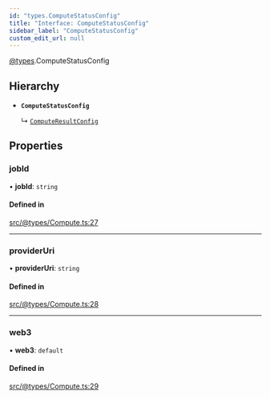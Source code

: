 ```yaml
---
id: "types.ComputeStatusConfig"
title: "Interface: ComputeStatusConfig"
sidebar_label: "ComputeStatusConfig"
custom_edit_url: null
---
```


[@types](../modules/types.md).ComputeStatusConfig

## Hierarchy

- **`ComputeStatusConfig`**

  ↳ [`ComputeResultConfig`](types.ComputeResultConfig.md)

## Properties

### jobId

• **jobId**: `string`

#### Defined in

[src/@types/Compute.ts:27](https://github.com/deltaDAO/nautilus/blob/1d9c796/src/@types/Compute.ts#L27)

___

### providerUri

• **providerUri**: `string`

#### Defined in

[src/@types/Compute.ts:28](https://github.com/deltaDAO/nautilus/blob/1d9c796/src/@types/Compute.ts#L28)

___

### web3

• **web3**: `default`

#### Defined in

[src/@types/Compute.ts:29](https://github.com/deltaDAO/nautilus/blob/1d9c796/src/@types/Compute.ts#L29)
